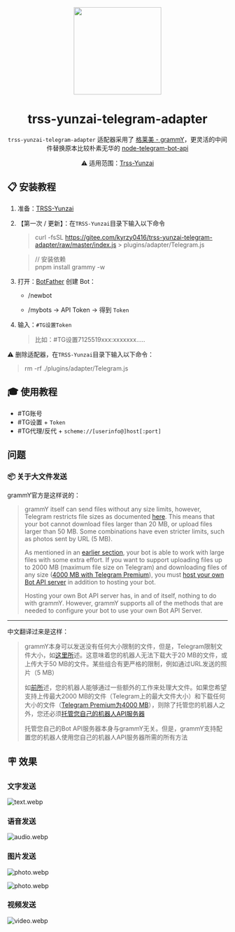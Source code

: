<div align="center">

<a href="https://gitee.com/kyrzy0416/rconsole-plugin">
    <img width="200" src="images/logo.webp">
</a>

# trss-yunzai-telegram-adapter

`trss-yunzai-telegram-adapter` 适配器采用了 [格莱美 - grammY](https://github.com/grammyjs/grammY)，更灵活的中间件替换原本比较朴素无华的 [node-telegram-bot-api](https://github.com/yagop/node-telegram-bot-api)

⚠️ 适用范围：[Trss-Yunzai](https://gitee.com/TimeRainStarSky/Yunzai)

</div>

## 📋 安装教程

1. 准备：[TRSS-Yunzai](https://gitee.com/TimeRainStarSky/Yunzai)

2. 【第一次 / 更新】：在`TRSS-Yunzai`目录下输入以下命令
   > curl -fsSL https://gitee.com/kyrzy0416/trss-yunzai-telegram-adapter/raw/master/index.js > plugins/adapter/Telegram.js  

   > // 安装依赖  
   > pnpm install grammy -w
3. 打开：[BotFather](https://t.me/BotFather) 创建 Bot：  

   - /newbot  

   - /mybots → API Token → 得到 `Token`

4. 输入：`#TG设置Token`

   > 比如：#TG设置7125519xxx:xxxxxxx.....
   

⚠️ 删除适配器，在`TRSS-Yunzai`目录下输入以下命令：
> rm -rf ./plugins/adapter/Telegram.js

## 🎓 使用教程

- #TG账号
- #TG设置 + `Token`
- #TG代理/反代 + `scheme://[userinfo@]host[:port]`

## 问题

### 📦 关于大文件发送

grammY官方是这样说的：

> grammY itself can send files without any size limits, however, Telegram restricts file sizes as documented [here](https://core.telegram.org/bots/api#sending-files). This means that your bot cannot download files larger than 20 MB, or upload files larger than 50 MB. Some combinations have even stricter limits, such as photos sent by URL (5 MB).
>
> As mentioned in an [earlier section](https://grammy.dev/guide/api), your bot is able to work with large files with some extra effort. If you want to support uploading files up to 2000 MB (maximum file size on Telegram) and downloading files of any size ([4000 MB with Telegram Premium](https://t.me/premium/5)), you must [host your own Bot API server](https://grammy.dev/guide/api#running-a-local-bot-api-server) in addition to hosting your bot.
>
> Hosting your own Bot API server has, in and of itself, nothing to do with grammY. However, grammY supports all of the methods that are needed to configure your bot to use your own Bot API Server.

---

中文翻译过来是这样：

> grammY本身可以发送没有任何大小限制的文件，但是，Telegram限制文件大小，如[这里所](https://core.telegram.org/bots/api#sending-files)述。这意味着您的机器人无法下载大于20 MB的文件，或上传大于50 MB的文件。某些组合有更严格的限制，例如通过URL发送的照片（5 MB）
>
> 如[前所](https://grammy.dev/guide/api)述，您的机器人能够通过一些额外的工作来处理大文件。如果您希望支持上传最大2000 MB的文件（Telegram上的最大文件大小）和下载任何大小的文件（[Telegram Premium为4000 MB](https://t.me/premium/5)），则除了托管您的机器人之外，您还必须[托管您自己的机器人API服务器](https://grammy.dev/guide/api#running-a-local-bot-api-server)
>
> 托管您自己的Bot API服务器本身与grammY无关。但是，grammY支持配置您的机器人使用您自己的机器人API服务器所需的所有方法


## 🪧 效果

### 文字发送

![text.webp](./images/text.webp)

### 语音发送

![audio.webp](./images/audio.webp)

### 图片发送

![photo.webp](./images/photo2.webp)

![photo.webp](./images/photo.webp)

### 视频发送

![video.webp](./images/video.webp)